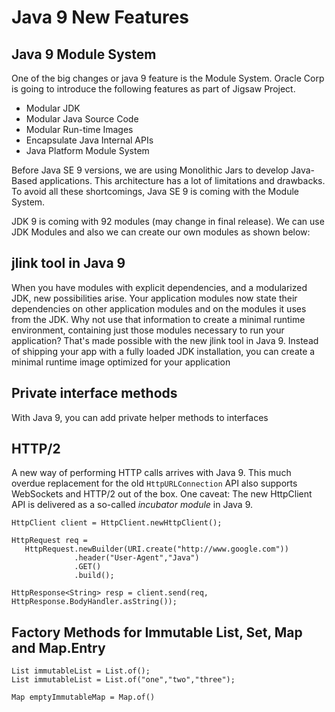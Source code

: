 # Java 9 New Features

## Java 9 Module System
One of the big changes or java 9 feature is the Module System. Oracle Corp is going to introduce the following features as part of Jigsaw Project.

* Modular JDK
* Modular Java Source Code
* Modular Run-time Images
* Encapsulate Java Internal APIs
* Java Platform Module System

Before Java SE 9 versions, we are using Monolithic Jars to develop Java-Based applications. This architecture has a lot of limitations and drawbacks. To avoid all these shortcomings, Java SE 9 is coming with the Module System.

JDK 9 is coming with 92 modules (may change in final release). We can use JDK Modules and also we can create our own modules as shown below:

## jlink tool in Java 9
When you have modules with explicit dependencies, and a modularized JDK, new possibilities arise. Your application modules now state their dependencies on other application modules and on the modules it uses from the JDK. Why not use that information to create a minimal runtime environment, containing just those modules necessary to run your application? That's made possible with the new jlink tool in Java 9. Instead of shipping your app with a fully loaded JDK installation, you can create a minimal runtime image optimized for your application

## Private interface methods
With Java 9, you can add private helper methods to interfaces

## HTTP/2
A new way of performing HTTP calls arrives with Java 9. This much overdue replacement for the old `HttpURLConnection` API also supports WebSockets and HTTP/2 out of the box. One caveat: The new HttpClient API is delivered as a so-called _incubator module_ in Java 9. 

```
HttpClient client = HttpClient.newHttpClient();

HttpRequest req =
   HttpRequest.newBuilder(URI.create("http://www.google.com"))
              .header("User-Agent","Java")
              .GET()
              .build();

HttpResponse<String> resp = client.send(req, HttpResponse.BodyHandler.asString());
```

## Factory Methods for Immutable List, Set, Map and Map.Entry
```
List immutableList = List.of();
List immutableList = List.of("one","two","three");

Map emptyImmutableMap = Map.of()
```
